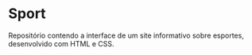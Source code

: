 # Sport
Repositório contendo a interface de um site informativo sobre esportes, desenvolvido com HTML e CSS. 
